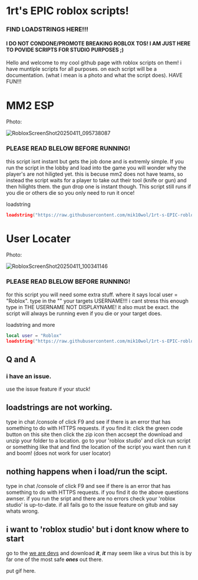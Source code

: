 # 1rt's EPIC roblox scripts!

### FIND LOADSTRINGS HERE!!!

#### I DO NOT CONDONE/PROMOTE BREAKING ROBLOX TOS! I AM JUST HERE TO POVIDE SCRIPTS FOR STUDIO PURPOSES ;)

Hello and welcome to my cool github page with roblox scripts on them! i have muntiple scripts for all purposes. on each script will be a documentation. (what i mean is a photo and what the script does). HAVE FUN!!!

# MM2 ESP

Photo:

![RobloxScreenShot20250411_095738087](https://github.com/user-attachments/assets/a0bea8b2-d89e-4529-8370-eb22916eb4c9)

### PLEASE READ BLELOW BEFORE RUNNING!
this script isnt instant but gets the job done and is extremly simple.
If you run the script in the lobby and load into tbe game you will wonder why the player's are not hiligted yet. this is becuse mm2 does not have teams, so instead the script waits for a player to take out their tool (knife or gun) and then hilights them. the gun drop one is instant though. This script still runs if you die or others die so you only need to run it once!

loadstring
```lua
loadstring("https://raw.githubusercontent.com/mik10wol/1rt-s-EPIC-roblox-scripts-/refs/heads/main/mm2ESP.lua")
```

# User Locater

Photo:

![RobloxScreenShot20250411_100341146](https://github.com/user-attachments/assets/4687d328-0470-47c2-a482-bdcd22ebd584)

### PLEASE READ BLELOW BEFORE RUNNING!
for this script you will need some extra stuff. where it says local user = "Roblox". type in the "" your targets USERNAME!!! i cant stress this enough type in THE USERNAME NOT DISPLAYNAME! it also must be exact. the script will always be running even if you die or your target does.

loadstring and more
```Lua
local user = "Roblox"
loadstring("https://raw.githubusercontent.com/mik10wol/1rt-s-EPIC-roblox-scripts-/refs/heads/main/freindLocator.lua")
```

## Q and A

### i have an issue.
use the issue feature if your stuck!

## loadstrings are not working.
type in chat /console of click F9 and see if there is an error that has something to do with HTTPS requests. if you find it: click the green code button on this site then click the zip icon then accsept the download and unzip your folder to a location. go to your 'roblox studio' and click run script or something like that and find the location of the script you want then run it and boom! (does not work for user locator)

## nothing happens when i load/run the scipt.
type in chat /console of click F9 and see if there is an error that has something to do with HTTPS requests. if you find it do the above questions awnser. if you run the sript and there are no errors check your 'roblox studio' is up-to-date. if all fails go to the issue feature on gitub and say whats wrong.

## i want to 'roblox studio' but i dont know where to start
go to the [we are devs]("https://wearedevs.net/d/JJSploit") and download *__it__*, *__it__* may seem like a virus but this is by far one of the most safe *__ones__* out there.

put gif here.

